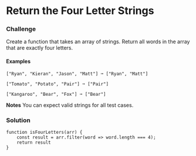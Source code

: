 # Return the Four Letter Strings

### Challenge

Create a function that takes an array of strings. Return all words in the array that are exactly four letters.

#### Examples
```
["Ryan", "Kieran", "Jason", "Matt"] ➞ ["Ryan", "Matt"]

["Tomato", "Potato", "Pair"] ➞ ["Pair"]

["Kangaroo", "Bear", "Fox"] ➞ ["Bear"]
```

**Notes**
You can expect valid strings for all test cases.

### Solution

```
function isFourLetters(arr) {
	const result = arr.filter(word => word.length === 4);
	return result
}
```